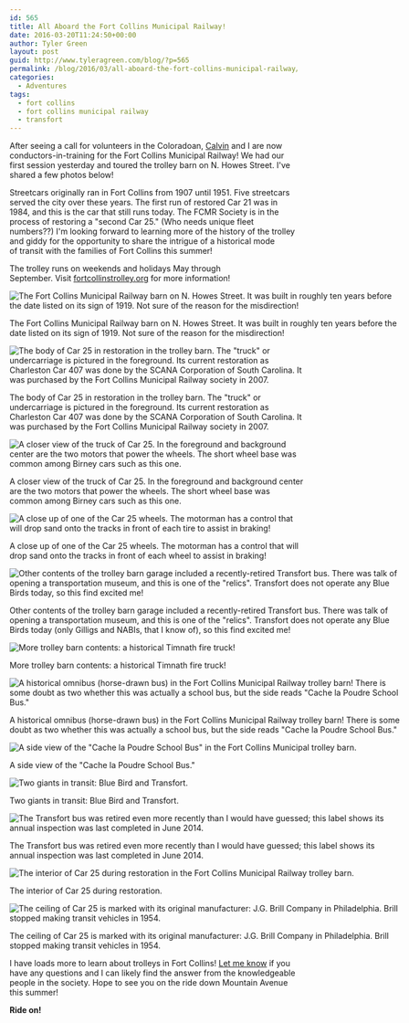 ```yaml
---
id: 565
title: All Aboard the Fort Collins Municipal Railway!
date: 2016-03-20T11:24:50+00:00
author: Tyler Green
layout: post
guid: http://www.tyleragreen.com/blog/?p=565
permalink: /blog/2016/03/all-aboard-the-fort-collins-municipal-railway/
categories:
  - Adventures
tags:
  - fort collins
  - fort collins municipal railway
  - transfort
---
```

After seeing a call for volunteers in the Coloradoan, <a href="http://www.calvinholic.com/" target="_blank">Calvin</a> and I are now conductors-in-training for the Fort Collins Municipal Railway! We had our first session yesterday and toured the trolley barn on N. Howes Street. I've shared a few photos below!

Streetcars originally ran in Fort Collins from 1907 until 1951. Five streetcars served the city over these years. The first run of restored Car 21 was in 1984, and this is the car that still runs today. The FCMR Society is in the process of restoring a "second Car 25." (Who needs unique fleet numbers??) I'm looking forward to learning more of the history of the trolley and giddy for the opportunity to share the intrigue of a historical mode of transit with the families of Fort Collins this summer!

The trolley runs on weekends and holidays May through September. Visit <a href="http://www.fortcollinstrolley.org/" target="_blank">fortcollinstrolley.org</a> for more information!

<div style="width: 686px" class="wp-caption aligncenter">
  <img src="http://i1.wp.com/www.tyleragreen.com/blog_files/2016-03-trolley-barn/trolley_barn1.jpg?resize=676%2C507" alt="The Fort Collins Municipal Railway barn on N. Howes Street. It was built in roughly ten years before the date listed on its sign of 1919. Not sure of the reason for the misdirection!" data-recalc-dims="1" />
  
  <p class="wp-caption-text">
    The Fort Collins Municipal Railway barn on N. Howes Street. It was built in roughly ten years before the date listed on its sign of 1919. Not sure of the reason for the misdirection!
  </p>
</div>

<div style="width: 517px" class="wp-caption aligncenter">
  <img src="http://i1.wp.com/www.tyleragreen.com/blog_files/2016-03-trolley-barn/trolley_barn2.jpg?resize=507%2C676" alt="The body of Car 25 in restoration in the trolley barn. The &quot;truck&quot; or undercarriage is pictured in the foreground. Its current restoration as Charleston Car 407 was done by the SCANA Corporation of South Carolina. It was purchased by the Fort Collins Municipal Railway society in 2007." data-recalc-dims="1" />
  
  <p class="wp-caption-text">
    The body of Car 25 in restoration in the trolley barn. The "truck" or undercarriage is pictured in the foreground. Its current restoration as Charleston Car 407 was done by the SCANA Corporation of South Carolina. It was purchased by the Fort Collins Municipal Railway society in 2007.
  </p>
</div>

<div style="width: 517px" class="wp-caption aligncenter">
  <img src="http://i2.wp.com/www.tyleragreen.com/blog_files/2016-03-trolley-barn/trolley_barn3.jpg?resize=507%2C676" alt="A closer view of the truck of Car 25. In the foreground and background center are the two motors that power the wheels. The short wheel base was common among Birney cars such as this one." data-recalc-dims="1" />
  
  <p class="wp-caption-text">
    A closer view of the truck of Car 25. In the foreground and background center are the two motors that power the wheels. The short wheel base was common among Birney cars such as this one.
  </p>
</div>

<div style="width: 517px" class="wp-caption aligncenter">
  <img src="http://i2.wp.com/www.tyleragreen.com/blog_files/2016-03-trolley-barn/trolley_barn4.jpg?resize=507%2C676" alt="A close up of one of the Car 25 wheels. The motorman has a control that will drop sand onto the tracks in front of each tire to assist in braking!" data-recalc-dims="1" />
  
  <p class="wp-caption-text">
    A close up of one of the Car 25 wheels. The motorman has a control that will drop sand onto the tracks in front of each wheel to assist in braking!
  </p>
</div>

<div style="width: 682px" class="wp-caption aligncenter">
  <img src="http://i1.wp.com/www.tyleragreen.com/blog_files/2016-03-trolley-barn/trolley_barn5.jpg?resize=672%2C676" alt="Other contents of the trolley barn garage included a recently-retired Transfort bus. There was talk of opening a transportation museum, and this is one of the &quot;relics&quot;. Transfort does not operate any Blue Birds today, so this find excited me!" data-recalc-dims="1" />
  
  <p class="wp-caption-text">
    Other contents of the trolley barn garage included a recently-retired Transfort bus. There was talk of opening a transportation museum, and this is one of the "relics". Transfort does not operate any Blue Birds today (only Gilligs and NABIs, that I know of), so this find excited me!
  </p>
</div>

<div style="width: 686px" class="wp-caption aligncenter">
  <img src="http://i1.wp.com/www.tyleragreen.com/blog_files/2016-03-trolley-barn/trolley_barn6.jpg?resize=676%2C507" alt="More trolley barn contents: a historical Timnath fire truck!" data-recalc-dims="1" />
  
  <p class="wp-caption-text">
    More trolley barn contents: a historical Timnath fire truck!
  </p>
</div>

<div style="width: 686px" class="wp-caption aligncenter">
  <img src="http://i2.wp.com/www.tyleragreen.com/blog_files/2016-03-trolley-barn/trolley_barn7.jpg?resize=676%2C507" alt="A historical omnibus (horse-drawn bus) in the Fort Collins Municipal Railway trolley barn! There is some doubt as two whether this was actually a school bus, but the side reads &quot;Cache la Poudre School Bus.&quot;" data-recalc-dims="1" />
  
  <p class="wp-caption-text">
    A historical omnibus (horse-drawn bus) in the Fort Collins Municipal Railway trolley barn! There is some doubt as two whether this was actually a school bus, but the side reads "Cache la Poudre School Bus."
  </p>
</div>

<div style="width: 686px" class="wp-caption aligncenter">
  <img src="http://i2.wp.com/www.tyleragreen.com/blog_files/2016-03-trolley-barn/trolley_barn8.jpg?resize=676%2C507" alt="A side view of the &quot;Cache la Poudre School Bus&quot; in the Fort Collins Municipal trolley barn." data-recalc-dims="1" />
  
  <p class="wp-caption-text">
    A side view of the "Cache la Poudre School Bus."
  </p>
</div>

<div style="width: 686px" class="wp-caption aligncenter">
  <img src="http://i0.wp.com/www.tyleragreen.com/blog_files/2016-03-trolley-barn/trolley_barn9.jpg?resize=676%2C507" alt="Two giants in transit: Blue Bird and Transfort." data-recalc-dims="1" />
  
  <p class="wp-caption-text">
    Two giants in transit: Blue Bird and Transfort.
  </p>
</div>

<div style="width: 686px" class="wp-caption aligncenter">
  <img src="http://i2.wp.com/www.tyleragreen.com/blog_files/2016-03-trolley-barn/trolley_barn10.jpg?resize=676%2C507" alt="The Transfort bus was retired even more recently than I would have guessed; this label shows its annual inspection was last completed in June 2014." data-recalc-dims="1" />
  
  <p class="wp-caption-text">
    The Transfort bus was retired even more recently than I would have guessed; this label shows its annual inspection was last completed in June 2014.
  </p>
</div>

<div style="width: 686px" class="wp-caption aligncenter">
  <img src="http://i2.wp.com/www.tyleragreen.com/blog_files/2016-03-trolley-barn/trolley_barn11.jpg?resize=676%2C507" alt="The interior of Car 25 during restoration in the Fort Collins Municipal Railway trolley barn." data-recalc-dims="1" />
  
  <p class="wp-caption-text">
    The interior of Car 25 during restoration.
  </p>
</div>

<div style="width: 686px" class="wp-caption aligncenter">
  <img src="http://i2.wp.com/www.tyleragreen.com/blog_files/2016-03-trolley-barn/trolley_barn12.jpg?resize=676%2C507" alt="The ceiling of Car 25 is marked with its original manufacturer: J.G. Brill Company in Philadelphia. Brill stopped making transit vehicles in 1954." data-recalc-dims="1" />
  
  <p class="wp-caption-text">
    The ceiling of Car 25 is marked with its original manufacturer: J.G. Brill Company in Philadelphia. Brill stopped making transit vehicles in 1954.
  </p>
</div>

I have loads more to learn about trolleys in Fort Collins! <a href="/#connect" target="_blank">Let me know</a> if you have any questions and I can likely find the answer from the knowledgeable people in the society. Hope to see you on the ride down Mountain Avenue this summer!

**Ride on!**
